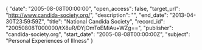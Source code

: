 {
  "date": "2005-08-08T00:00:00", 
  "open_access": false, 
  "target_url": "http://www.candida-society.org/", 
  "description": "", 
  "end_date": "2013-04-30T23:59:59Z", 
  "title": "National Candida Society", 
  "record_id": "20050808T000000/tX8uR/DYjOmToEMiAu+WZg==", 
  "publisher": "candida-society.org", 
  "start_date": "2005-08-08T00:00:00Z", 
  "subject": "Personal Experiences of Illness"
}

